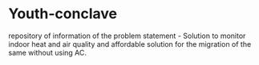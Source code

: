 # Youth-conclave
repository of information of the problem statement - Solution to monitor indoor heat and air quality and affordable solution for the migration of the same without using AC.
